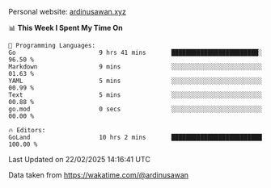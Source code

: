 Personal website: [ardinusawan.xyz](https://ardinusawan.xyz)

<!--START_SECTION:waka-->
📊 **This Week I Spent My Time On** 

```text
💬 Programming Languages: 
Go                       9 hrs 41 mins       ████████████████████████░   96.50 % 
Markdown                 9 mins              ░░░░░░░░░░░░░░░░░░░░░░░░░   01.63 % 
YAML                     5 mins              ░░░░░░░░░░░░░░░░░░░░░░░░░   00.99 % 
Text                     5 mins              ░░░░░░░░░░░░░░░░░░░░░░░░░   00.88 % 
go.mod                   0 secs              ░░░░░░░░░░░░░░░░░░░░░░░░░   00.00 % 

🔥 Editors: 
GoLand                   10 hrs 2 mins       █████████████████████████   100.00 % 
```


 Last Updated on 22/02/2025 14:16:41 UTC
<!--END_SECTION:waka-->
Data taken from https://wakatime.com/@ardinusawan
